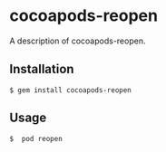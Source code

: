 # cocoapods-reopen

A description of cocoapods-reopen.

## Installation

    $ gem install cocoapods-reopen

## Usage

    $  pod reopen
